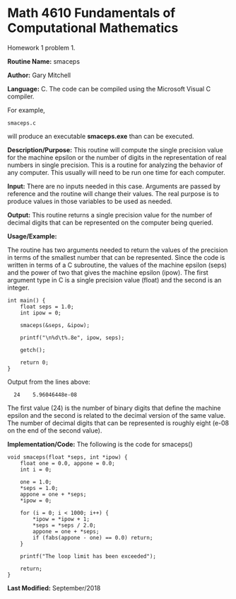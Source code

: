 # Math 4610 Fundamentals of Computational Mathematics
Homework 1 problem 1.

**Routine Name:**           smaceps

**Author:** Gary Mitchell

**Language:** C. The code can be compiled using the Microsoft Visual C compiler.

For example,

    smaceps.c

will produce an executable **smaceps.exe** than can be executed.

**Description/Purpose:** This routine will compute the single precision value for the machine epsilon or the number of digits
in the representation of real numbers in single precision. This is a routine for analyzing the behavior of any computer. This
usually will need to be run one time for each computer.

**Input:** There are no inputs needed in this case. Arguments are passed by reference and the routine will change their values.
The real purpose is to produce values in those variables to be used as needed.

**Output:** This routine returns a single precision value for the number of decimal digits that can be represented on the
computer being queried.

**Usage/Example:**

The routine has two arguments needed to return the values of the precision in terms of the smallest number that can be
represented. Since the code is written in terms of a C subroutine, the values of the machine epsilon (seps) and the power
of two that gives the machine epsilon (ipow). The first argument type in C is a single precision value (float) and the
second is an integer.

    int main() {
    	float seps = 1.0;
    	int ipow = 0;

    	smaceps(&seps, &ipow);

    	printf("\n%d\t%.8e", ipow, seps);

    	getch();

    	return 0;
    }

Output from the lines above:

      24    5.96046448e-08

The first value (24) is the number of binary digits that define the machine epsilon and the second is related to the
decimal version of the same value. The number of decimal digits that can be represented is roughly eight (e-08 on the
end of the second value).

**Implementation/Code:** The following is the code for smaceps()

    void smaceps(float *seps, int *ipow) {
    	float one = 0.0, appone = 0.0;
    	int i = 0;

    	one = 1.0;
    	*seps = 1.0;
    	appone = one + *seps;
    	*ipow = 0;

    	for (i = 0; i < 1000; i++) {
    	    *ipow = *ipow + 1;
    	    *seps = *seps / 2.0;
    	    appone = one + *seps;
    	    if (fabs(appone - one) == 0.0) return;
    	}

    	printf("The loop limit has been exceeded");

    	return;
    }

**Last Modified:** September/2018
